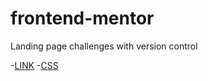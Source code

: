 # frontend-mentor
Landing page challenges with version control

-[LINK](https://janez33.github.io/frontend-mentor/hubble-one/)
-[CSS](https://janez33.github.io/frontend-mentor/hubble-one/style.css)
